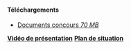 
#### Téléchargements

- [Documents concours  *70 MB*](../images/Placeholder-doc.pdf)
<!-- - [Questions fréquentes *70 MB*](../images/Placeholder-doc.pdf) -->

**[Vidéo de présentation](#video)**
**[Plan de situation](#plan)**
